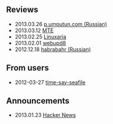 ## Reviews

- 2013.03.26 [p.umputun.com (Russian)](http://p.umputun.com/p/2013/03/26/seafile-dlia-domashniegho-oblaka/)
- 2013.03.12 [MTE](http://maketecheasier.com/use-seafile-for-file-syncing-and-collaboration/2013/03/12)
- 2013.02.25 [Linuxaria](http://linuxaria.com/article/installation-of-seafile-open-source-dropbox-alternative-for-teams)
- 2013.02.01 [webupd8](http://www.webupd8.org/2013/02/seafile-robust-file-synchronization-and.html)
- 2012.12.18 [habrabahr (Russian)](http://habrahabr.ru/post/162979/)

## From users

- 2012-03-27 [time-say-seafile](https://www.dseichter.de/blog/2013/03/27/time-say-seafile/)

## Announcements

- 2013.01.23 [Hacker News](https://news.ycombinator.com/item?id=5064682)